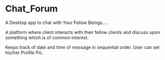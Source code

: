 # Chat_Forum
A Desktop app to chat with Your Fellow Beings....

A platform where client interacts with their fellow clients and discuss upon something which is of common interest.

Keeps track of date and time of message in sequential order.
User can set his/her Profile Pic.
